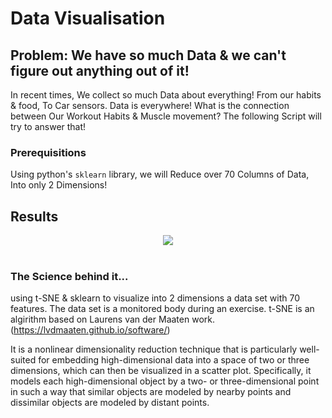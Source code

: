 # Data Visualisation
## Problem: We have so much Data & we can't figure out anything out of it! 
In recent times, We collect so much Data about everything! From our habits & food, To Car sensors. Data is everywhere! What is the connection between Our Workout Habits & Muscle movement? 
The following Script will try to answer that!
### Prerequisitions
Using python's ```sklearn``` library, we will Reduce over 70 Columns of Data, Into only 2 Dimensions! 

## Results

<div align="center">
  <img src="https://s18.postimg.org/yjab7kd7t/t-sne.png"><br><br>
</div>

### The Science behind it...

using t-SNE & sklearn to visualize into 2 dimensions a data set with 70 features. The data set is a monitored body during an exercise.
t-SNE is an algirithm based on Laurens van der Maaten work. (https://lvdmaaten.github.io/software/)

It is a nonlinear dimensionality reduction technique that is particularly well-suited for embedding high-dimensional data into a space of two or three dimensions, which can then be visualized in a scatter plot. Specifically, it models each high-dimensional object by a two- or three-dimensional point in such a way that similar objects are modeled by nearby points and dissimilar objects are modeled by distant points.

